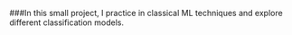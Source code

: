 ###In this small project, I practice in classical ML techniques and explore different classification models.

